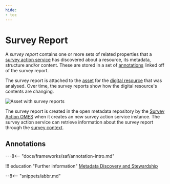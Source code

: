 ```yaml
---
hide:
- toc
---
```


<!-- SPDX-License-Identifier: CC-BY-4.0 -->
<!-- Copyright Contributors to the ODPi Egeria project. -->

# Survey Report

A *survey report* contains one or more sets of related properties that a [survey action service](/concepts/survey-action-service) has discovered about a resource, its metadata, structure and/or content. These are stored in a set of [annotations](#annotations) linked off of the survey report.

The survey report is attached to the [asset](/concepts/asset) for the [digital resource](/concepts/digital-resource) that was analysed.  Over time, the survey reports show how the digital resource's contents are changing.

![Asset with survey reports](/frameworks/saf/asset-to-survey-reports.svg)

The survey report is created in the open metadata repository by the [Survey Action OMES](/services/omes/survey-action/overview) when it creates an new survey action service instance. The survey action service can retrieve information about the survey report through the [survey context](/guides/developer/survey-action-services/overview).

##  Annotations

---8<-- "docs/frameworks/saf/annotation-intro.md"


!!! education "Further information"
    [Metadata Discovery and Stewardship](/features/discovery-and-stewardship/overview)

--8<-- "snippets/abbr.md"
